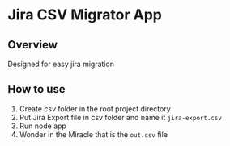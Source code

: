 # Jira CSV Migrator App

## Overview
Designed for easy jira migration

## How to use

1. Create *csv* folder in the root project directory
2. Put Jira Export file in csv folder and name it `jira-export.csv`
3. Run node app
4. Wonder in the Miracle that is the `out.csv` file